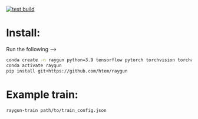 [![test build](https://github.com/htem/raygun/actions/workflows/test-build.yml/badge.svg)](https://github.com/htem/raygun/actions/workflows/test-build.yml)

# Install:
Run the following -->
```bash
conda create -n raygun python=3.9 tensorflow pytorch torchvision torchaudio cudatoolkit=11.3 affogato -c pytorch -c nvidia -c conda-forge 
conda activate raygun
pip install git+https://github.com/htem/raygun
```

# Example train:
```bash
raygun-train path/to/train_config.json
```
